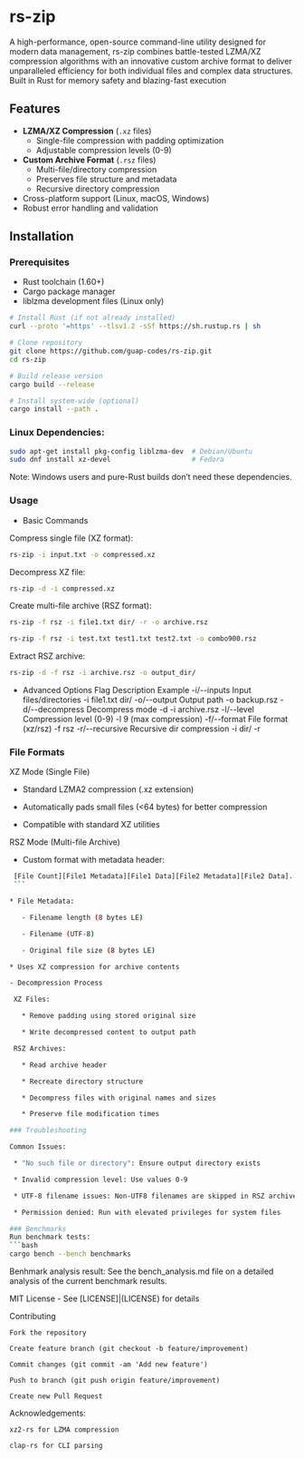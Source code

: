 # rs-zip

A high-performance, open-source command-line utility designed for modern data management, rs-zip combines battle-tested LZMA/XZ compression algorithms with an innovative custom archive format to deliver unparalleled efficiency for both individual files and complex data structures. Built in Rust for memory safety and blazing-fast execution


## Features

- **LZMA/XZ Compression** (`.xz` files)
  - Single-file compression with padding optimization
  - Adjustable compression levels (0-9)
- **Custom Archive Format** (`.rsz` files)
  - Multi-file/directory compression
  - Preserves file structure and metadata
  - Recursive directory compression
- Cross-platform support (Linux, macOS, Windows)
- Robust error handling and validation

## Installation

### Prerequisites
- Rust toolchain (1.60+)
- Cargo package manager
- liblzma development files (Linux only)

```bash
# Install Rust (if not already installed)
curl --proto '=https' --tlsv1.2 -sSf https://sh.rustup.rs | sh

# Clone repository
git clone https://github.com/guap-codes/rs-zip.git
cd rs-zip

# Build release version
cargo build --release

# Install system-wide (optional)
cargo install --path .
```

### Linux Dependencies:

```bash
sudo apt-get install pkg-config liblzma-dev  # Debian/Ubuntu
sudo dnf install xz-devel                    # Fedora
```
Note: Windows users and pure-Rust builds don’t need these dependencies.

### Usage
* Basic Commands

Compress single file (XZ format):
```bash
rs-zip -i input.txt -o compressed.xz
```
Decompress XZ file:
```bash
rs-zip -d -i compressed.xz
```
Create multi-file archive (RSZ format):
```bash
rs-zip -f rsz -i file1.txt dir/ -r -o archive.rsz

rs-zip -f rsz -i test.txt test1.txt test2.txt -o combo900.rsz

```
Extract RSZ archive:
```bash
rs-zip -d -f rsz -i archive.rsz -o output_dir/
```

* Advanced Options
Flag            Description               Example
-i/--inputs     Input files/directories   -i file1.txt dir/
-o/--output     Output path               -o backup.rsz
-d/--decompress Decompress mode           -d -i archive.rsz
-l/--level      Compression level (0-9)   -l 9 (max compression)
-f/--format     File format (xz/rsz)      -f rsz
-r/--recursive  Recursive dir compression -i dir/ -r

### File Formats
XZ Mode (Single File)

   * Standard LZMA2 compression (.xz extension)

   * Automatically pads small files (<64 bytes) for better compression

   * Compatible with standard XZ utilities

RSZ Mode (Multi-file Archive)

   * Custom format with metadata header:
   
   ```bash
    [File Count][File1 Metadata][File1 Data][File2 Metadata][File2 Data]...
    ```

   * File Metadata:

      - Filename length (8 bytes LE)

      - Filename (UTF-8)

      - Original file size (8 bytes LE)

   * Uses XZ compression for archive contents

- Decompression Process

    XZ Files:

      * Remove padding using stored original size

      * Write decompressed content to output path

    RSZ Archives:

      * Read archive header

      * Recreate directory structure

      * Decompress files with original names and sizes

      * Preserve file modification times

### Troubleshooting

Common Issues:

    * "No such file or directory": Ensure output directory exists

    * Invalid compression level: Use values 0-9

    * UTF-8 filename issues: Non-UTF8 filenames are skipped in RSZ archives

    * Permission denied: Run with elevated privileges for system files

### Benchmarks
Run benchmark tests:
```bash
cargo bench --bench benchmarks
```

Benhmark analysis result:
See the bench_analysis.md file on a detailed analysis of the current benchmark results.


MIT License - See [LICENSE]|(LICENSE) for details

Contributing

    Fork the repository

    Create feature branch (git checkout -b feature/improvement)

    Commit changes (git commit -am 'Add new feature')

    Push to branch (git push origin feature/improvement)

    Create new Pull Request

Acknowledgements:

    xz2-rs for LZMA compression

    clap-rs for CLI parsing